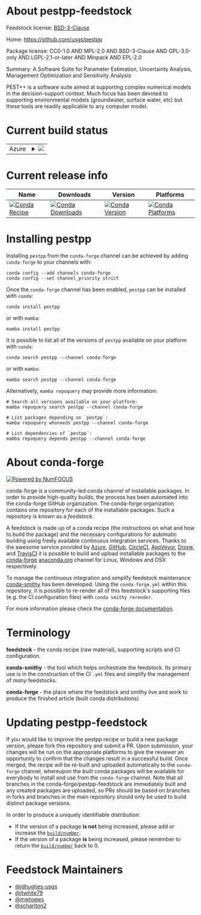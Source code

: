 About pestpp-feedstock
======================

Feedstock license: [BSD-3-Clause](https://github.com/conda-forge/pestpp-feedstock/blob/main/LICENSE.txt)

Home: https://github.com/usgs/pestpp

Package license: CC0-1.0 AND MPL-2.0 AND BSD-3-Clause AND GPL-3.0-only AND LGPL-2.1-or-later AND Minpack AND EPL-2.0

Summary: A Software Suite for Parameter Estimation, Uncertainty Analysis, Management Optimization and Sensitivity Analysis

PEST++ is a software suite aimed at supporting complex numerical
models in the decision-support context. Much focus has been devoted to
supporting environmental models (groundwater, surface water, etc) but
these tools are readily applicable to any computer model.


Current build status
====================


<table>
    
  <tr>
    <td>Azure</td>
    <td>
      <details>
        <summary>
          <a href="https://dev.azure.com/conda-forge/feedstock-builds/_build/latest?definitionId=20544&branchName=main">
            <img src="https://dev.azure.com/conda-forge/feedstock-builds/_apis/build/status/pestpp-feedstock?branchName=main">
          </a>
        </summary>
        <table>
          <thead><tr><th>Variant</th><th>Status</th></tr></thead>
          <tbody><tr>
              <td>linux_64</td>
              <td>
                <a href="https://dev.azure.com/conda-forge/feedstock-builds/_build/latest?definitionId=20544&branchName=main">
                  <img src="https://dev.azure.com/conda-forge/feedstock-builds/_apis/build/status/pestpp-feedstock?branchName=main&jobName=linux&configuration=linux%20linux_64_" alt="variant">
                </a>
              </td>
            </tr><tr>
              <td>linux_aarch64</td>
              <td>
                <a href="https://dev.azure.com/conda-forge/feedstock-builds/_build/latest?definitionId=20544&branchName=main">
                  <img src="https://dev.azure.com/conda-forge/feedstock-builds/_apis/build/status/pestpp-feedstock?branchName=main&jobName=linux&configuration=linux%20linux_aarch64_" alt="variant">
                </a>
              </td>
            </tr><tr>
              <td>linux_ppc64le</td>
              <td>
                <a href="https://dev.azure.com/conda-forge/feedstock-builds/_build/latest?definitionId=20544&branchName=main">
                  <img src="https://dev.azure.com/conda-forge/feedstock-builds/_apis/build/status/pestpp-feedstock?branchName=main&jobName=linux&configuration=linux%20linux_ppc64le_" alt="variant">
                </a>
              </td>
            </tr><tr>
              <td>osx_64</td>
              <td>
                <a href="https://dev.azure.com/conda-forge/feedstock-builds/_build/latest?definitionId=20544&branchName=main">
                  <img src="https://dev.azure.com/conda-forge/feedstock-builds/_apis/build/status/pestpp-feedstock?branchName=main&jobName=osx&configuration=osx%20osx_64_" alt="variant">
                </a>
              </td>
            </tr><tr>
              <td>osx_arm64</td>
              <td>
                <a href="https://dev.azure.com/conda-forge/feedstock-builds/_build/latest?definitionId=20544&branchName=main">
                  <img src="https://dev.azure.com/conda-forge/feedstock-builds/_apis/build/status/pestpp-feedstock?branchName=main&jobName=osx&configuration=osx%20osx_arm64_" alt="variant">
                </a>
              </td>
            </tr><tr>
              <td>win_64</td>
              <td>
                <a href="https://dev.azure.com/conda-forge/feedstock-builds/_build/latest?definitionId=20544&branchName=main">
                  <img src="https://dev.azure.com/conda-forge/feedstock-builds/_apis/build/status/pestpp-feedstock?branchName=main&jobName=win&configuration=win%20win_64_" alt="variant">
                </a>
              </td>
            </tr>
          </tbody>
        </table>
      </details>
    </td>
  </tr>
</table>

Current release info
====================

| Name | Downloads | Version | Platforms |
| --- | --- | --- | --- |
| [![Conda Recipe](https://img.shields.io/badge/recipe-pestpp-green.svg)](https://anaconda.org/conda-forge/pestpp) | [![Conda Downloads](https://img.shields.io/conda/dn/conda-forge/pestpp.svg)](https://anaconda.org/conda-forge/pestpp) | [![Conda Version](https://img.shields.io/conda/vn/conda-forge/pestpp.svg)](https://anaconda.org/conda-forge/pestpp) | [![Conda Platforms](https://img.shields.io/conda/pn/conda-forge/pestpp.svg)](https://anaconda.org/conda-forge/pestpp) |

Installing pestpp
=================

Installing `pestpp` from the `conda-forge` channel can be achieved by adding `conda-forge` to your channels with:

```
conda config --add channels conda-forge
conda config --set channel_priority strict
```

Once the `conda-forge` channel has been enabled, `pestpp` can be installed with `conda`:

```
conda install pestpp
```

or with `mamba`:

```
mamba install pestpp
```

It is possible to list all of the versions of `pestpp` available on your platform with `conda`:

```
conda search pestpp --channel conda-forge
```

or with `mamba`:

```
mamba search pestpp --channel conda-forge
```

Alternatively, `mamba repoquery` may provide more information:

```
# Search all versions available on your platform:
mamba repoquery search pestpp --channel conda-forge

# List packages depending on `pestpp`:
mamba repoquery whoneeds pestpp --channel conda-forge

# List dependencies of `pestpp`:
mamba repoquery depends pestpp --channel conda-forge
```


About conda-forge
=================

[![Powered by
NumFOCUS](https://img.shields.io/badge/powered%20by-NumFOCUS-orange.svg?style=flat&colorA=E1523D&colorB=007D8A)](https://numfocus.org)

conda-forge is a community-led conda channel of installable packages.
In order to provide high-quality builds, the process has been automated into the
conda-forge GitHub organization. The conda-forge organization contains one repository
for each of the installable packages. Such a repository is known as a *feedstock*.

A feedstock is made up of a conda recipe (the instructions on what and how to build
the package) and the necessary configurations for automatic building using freely
available continuous integration services. Thanks to the awesome service provided by
[Azure](https://azure.microsoft.com/en-us/services/devops/), [GitHub](https://github.com/),
[CircleCI](https://circleci.com/), [AppVeyor](https://www.appveyor.com/),
[Drone](https://cloud.drone.io/welcome), and [TravisCI](https://travis-ci.com/)
it is possible to build and upload installable packages to the
[conda-forge](https://anaconda.org/conda-forge) [anaconda.org](https://anaconda.org/)
channel for Linux, Windows and OSX respectively.

To manage the continuous integration and simplify feedstock maintenance
[conda-smithy](https://github.com/conda-forge/conda-smithy) has been developed.
Using the ``conda-forge.yml`` within this repository, it is possible to re-render all of
this feedstock's supporting files (e.g. the CI configuration files) with ``conda smithy rerender``.

For more information please check the [conda-forge documentation](https://conda-forge.org/docs/).

Terminology
===========

**feedstock** - the conda recipe (raw material), supporting scripts and CI configuration.

**conda-smithy** - the tool which helps orchestrate the feedstock.
                   Its primary use is in the construction of the CI ``.yml`` files
                   and simplify the management of *many* feedstocks.

**conda-forge** - the place where the feedstock and smithy live and work to
                  produce the finished article (built conda distributions)


Updating pestpp-feedstock
=========================

If you would like to improve the pestpp recipe or build a new
package version, please fork this repository and submit a PR. Upon submission,
your changes will be run on the appropriate platforms to give the reviewer an
opportunity to confirm that the changes result in a successful build. Once
merged, the recipe will be re-built and uploaded automatically to the
`conda-forge` channel, whereupon the built conda packages will be available for
everybody to install and use from the `conda-forge` channel.
Note that all branches in the conda-forge/pestpp-feedstock are
immediately built and any created packages are uploaded, so PRs should be based
on branches in forks and branches in the main repository should only be used to
build distinct package versions.

In order to produce a uniquely identifiable distribution:
 * If the version of a package **is not** being increased, please add or increase
   the [``build/number``](https://docs.conda.io/projects/conda-build/en/latest/resources/define-metadata.html#build-number-and-string).
 * If the version of a package **is** being increased, please remember to return
   the [``build/number``](https://docs.conda.io/projects/conda-build/en/latest/resources/define-metadata.html#build-number-and-string)
   back to 0.

Feedstock Maintainers
=====================

* [@jdhughes-usgs](https://github.com/jdhughes-usgs/)
* [@jtwhite79](https://github.com/jtwhite79/)
* [@mwtoews](https://github.com/mwtoews/)
* [@scharlton2](https://github.com/scharlton2/)

